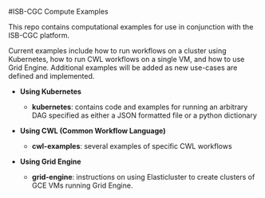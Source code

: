 #ISB-CGC Compute Examples

This repo contains computational examples for use in conjunction with the ISB-CGC platform.

Current examples include how to run workflows on a cluster using Kubernetes, how to run CWL workflows on a single VM, and how to use Grid Engine.  Additional examples will be added as new use-cases are defined and implemented.

* **Using Kubernetes**
  *  **kubernetes**: contains code and examples for running an arbitrary DAG specified as either a JSON formatted file or a python dictionary

* **Using CWL (Common Workflow Language)**
  *  **cwl-examples**: several examples of specific CWL workflows


* **Using Grid Engine**  
  *  **grid-engine**: instructions on using Elasticluster to create clusters of GCE VMs running Grid Engine.
